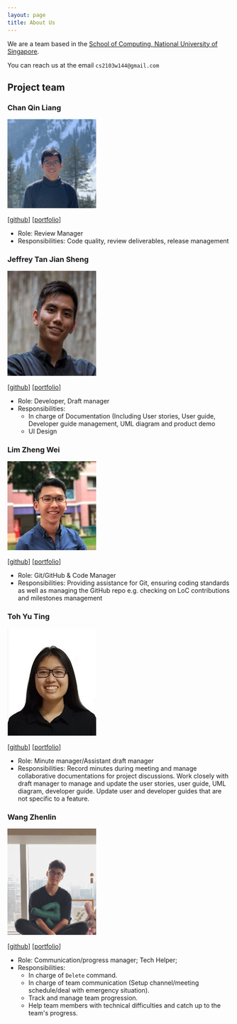 ```yaml
---
layout: page
title: About Us
---
```


We are a team based in the [School of Computing, National University of Singapore](http://www.comp.nus.edu.sg).

You can reach us at the email `cs2103w144@gmail.com`

## Project team

### Chan Qin Liang

<img src="images/qlchan24.png" width="200px">

[[github](https://github.com/qlchan24)]
[[portfolio](team/qinliang.md)]

* Role: Review Manager
* Responsibilities: Code quality, review deliverables, release management

### Jeffrey Tan Jian Sheng

<img src="images/jeffreytjs.png" width="200px">

[[github](http://github.com/jeffreytjs)]
[[portfolio](team/jeffreytjs.md)]

* Role: Developer, Draft manager
* Responsibilities:
    * In charge of Documentation (Including User stories, User guide, Developer guide management,
    UML diagram and product demo
    * UI Design

### Lim Zheng Wei

<img src="images/zhengweii.png" width="200px">

[[github](http://github.com/zhengweii)] [[portfolio](team/zhengwei.md)]

* Role: Git/GitHub & Code Manager
* Responsibilities: Providing assistance for Git,
ensuring coding standards as well as managing the GitHub repo e.g.
checking on LoC contributions and milestones management

### Toh Yu Ting

<img src="images/tohyuting.png" width="200px">

[[github](https://github.com/tohyuting)]
[[portfolio](team/yuTing.md)]

* Role: Minute manager/Assistant draft manager
* Responsibilities: Record minutes during meeting and manage collaborative documentations for project discussions.
  Work closely with draft manager to manage and update the user stories, user guide, UML diagram, developer guide.
  Update user and developer guides that are not specific to a feature.

### Wang Zhenlin

<img src="images/criss-wang.png" width="200px">

[[github](http://github.com/Criss-Wang)]
[[portfolio](team/criss-wang.md)]

* Role: Communication/progress manager; Tech Helper;
* Responsibilities:
    * In charge of `Delete` command.
    * In charge of team communication (Setup channel/meeting schedule/deal with emergency situation).
    * Track and manage team progression.
    * Help team members with technical difficulties and catch up to the team's progress.

